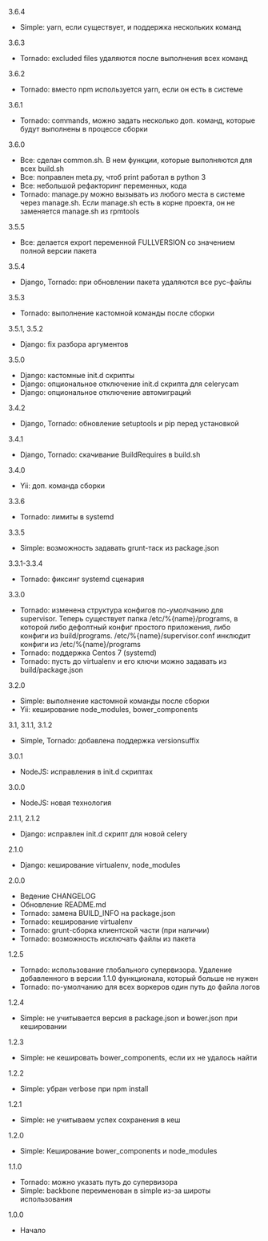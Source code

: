 3.6.4
* Simple: yarn, если существует, и поддержка нескольких команд

3.6.3
* Tornado: excluded files удаляются после выполнения всех команд

3.6.2
* Tornado: вместо npm используется yarn, если он есть в системе

3.6.1
* Tornado: commands, можно задать несколько доп. команд, которые будут выполнены в процессе сборки

3.6.0
* Все: сделан common.sh. В нем функции, которые выполняются для всех build.sh
* Все: поправлен meta.py, чтоб print работал в python 3
* Все: небольшой рефакторинг переменных, кода
* Tornado: manage.py можно вызывать из любого места в системе через manage.sh. Если manage.sh есть в корне проекта, он не заменяется manage.sh из rpmtools 

3.5.5

* Все: делается export переменной FULLVERSION со значением полной версии пакета

3.5.4

* Django, Tornado: при обновлении пакета удаляются все pyc-файлы

3.5.3

* Tornado: выполнение кастомной команды после сборки

3.5.1, 3.5.2

* Django: fix разбора аргументов

3.5.0

* Django: кастомные init.d скрипты
* Django: опциональное отключение init.d скрипта для celerycam
* Django: опциональное отключение автомиграций


3.4.2

* Django, Tornado: обновление setuptools и pip перед установкой

3.4.1

* Django, Tornado: скачивание BuildRequires в build.sh

3.4.0

* Yii: доп. команда сборки

3.3.6

* Tornado: лимиты в systemd

3.3.5

* Simple: возможность задавать grunt-таск из package.json

3.3.1-3.3.4

* Tornado: фиксинг systemd сценария

3.3.0

* Tornado: изменена структура конфигов по-умолчанию для supervisor. Теперь существует папка /etc/%{name}/programs, в
которой либо дефолтный конфиг простого приложения, либо конфиги из build/programs. /etc/%{name}/supervisor.conf инклюдит 
конфиги из /etc/%{name}/programs
* Tornado: поддержка Centos 7 (systemd)
* Tornado: пусть до virtualenv и его ключи можно задавать из build/package.json

3.2.0

* Simple: выполнение кастомной команды после сборки
* Yii: кеширование node_modules, bower_components

3.1, 3.1.1, 3.1.2

* Simple, Tornado: добавлена поддержка versionsuffix

3.0.1

* NodeJS: исправления в init.d скриптах

3.0.0

* NodeJS: новая технология

2.1.1, 2.1.2

* Django: исправлен init.d скрипт для новой celery

2.1.0

* Django: кеширование virtualenv, node_modules

2.0.0

* Ведение CHANGELOG
* Обновление README.md
* Tornado: замена BUILD_INFO на package.json
* Tornado: кеширование virtualenv
* Tornado: grunt-сборка клиентской части (при наличии)
* Tornado: возможность исключать файлы из пакета

1.2.5

* Tornado: использование глобального супервизора. Удаление добавленного в версии 1.1.0 функционала, который больше не нужен
* Tornado: по-умолчанию для всех воркеров один путь до файла логов

1.2.4

* Simple: не учитывается версия в package.json и bower.json при кешировании

1.2.3

* Simple: не кешировать bower_components, если их не удалось найти

1.2.2

* Simple: убран verbose при npm install

1.2.1

* Simple: не учитываем успех сохранения в кеш

1.2.0

* Simple: Кеширование bower_components и node_modules
 
1.1.0

* Tornado: можно указать путь до супервизора
* Simple: backbone переименован в simple из-за широты использования

1.0.0

* Начало